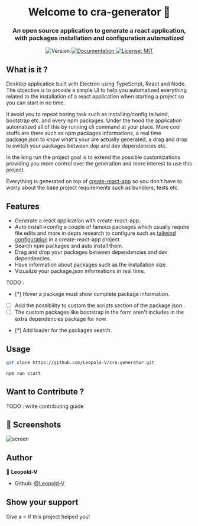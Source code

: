 <h1 align="center">Welcome to cra-generator 👋</h1>
<h3 align="center">An open source application to generate a react application, with packages installation and configuration automatized</h3>
<p align="center">
  <img alt="Version" src="https://img.shields.io/badge/version-1.0.0-blue.svg?cacheSeconds=2592000" />
  <a href="https://github.com/Leopold-V/cra-generator" target="_blank">
    <img alt="Documentation" src="https://img.shields.io/badge/documentation-yes-brightgreen.svg" />
  </a>
  <a href="#" target="_blank">
    <img alt="License: MIT" src="https://img.shields.io/badge/License-MIT-yellow.svg" />
  </a>
</p>

## What is it ?

Desktop application built with Electron using TypeScript, React and Node. 
The objective is to provide a simple UI to help you automatized everything related to the installation of a react application when starting a project so you can start in no time.

It avoid you to repeat boring task such as installing/config tailwind, bootstrap etc. and every npm packages. Under the hood the application automatized all of this by running cli command at your place.
More cool stuffs are there such as npm packages informations, a real time package.json to know what's your are actually generated, a drag and drop to switch your packages between dep and dev dependencies etc.

In the long run the project goal is to extend the possible customizations providing you more control over the generation and more interest to use this project.

Everything is generated on top of [create-react-app](https://github.com/facebook/create-react-app) so you don't have to worry about the base project requirements such as bundlers, tests etc.

## Features

- Generate a react application with create-react-app.
- Auto install->config a couple of famous packages which usually require file edits and more in depts research to configure such as [tailwind configuration](https://tailwindcss.com/docs/guides/create-react-app) in a create-react-app project
- Search npm packages and auto install them.
- Drag and drop your packages between dependencies and dev dependencies.
- Have information about packages such as the installation size.
- Vizualize your package.json informations in real time.

TODO :

- [*] Hover a package must show complete package information.
- [ ] Add the possibility to custom the scripts section of the package.json .
- [ ] The custom packages like bootstrap in the form aren't includes in the extra dependencies package for now.
- [*] Add loader for the packages search.

## Usage

```sh
git clone https://github.com/Leopold-V/cra-generator.git
```

```sh
npm run start
```

## Want to Contribute ?

TODO : write contributing guide

## 📸 Screenshots

![screen](https://i.gyazo.com/58a84c811dd3f62eaed2279c785a95fd.png)

## Author

👤 **Leopold-V**

* Github: [@Leopold-V](https://github.com/Leopold-V)

## Show your support

Give a ⭐️ if this project helped you!
